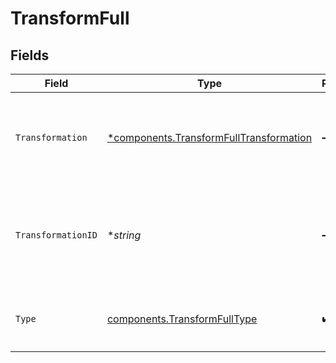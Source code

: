 # TransformFull


## Fields

| Field                                                                                         | Type                                                                                          | Required                                                                                      | Description                                                                                   |
| --------------------------------------------------------------------------------------------- | --------------------------------------------------------------------------------------------- | --------------------------------------------------------------------------------------------- | --------------------------------------------------------------------------------------------- |
| `Transformation`                                                                              | [*components.TransformFullTransformation](../../models/shared/transformfulltransformation.md) | :heavy_minus_sign:                                                                            | You can optionally define a new transformation while creating a transform rule                |
| `TransformationID`                                                                            | **string*                                                                                     | :heavy_minus_sign:                                                                            | ID of the attached transformation object. Optional input, always set once the rule is defined |
| `Type`                                                                                        | [components.TransformFullType](../../models/shared/transformfulltype.md)                      | :heavy_check_mark:                                                                            | A transformation rule must be of type `transformation`                                        |